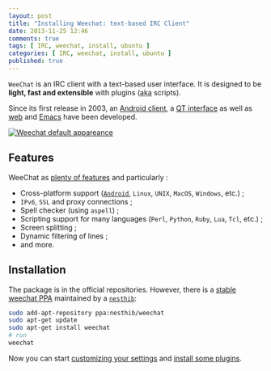 ```yaml
---
layout: post
title: "Installing Weechat: text-based IRC Client"
date: 2013-11-25 12:46
comments: true
tags: [ IRC, weechat, install, ubuntu ]
categories: [ IRC, weechat, install, ubuntu ]
published: true
---
```


`WeeChat` is an IRC client with a text-based user interface. It is designed to be **light, fast and extensible** with plugins (<abbr title="also known as">aka</abbr> scripts). 

Since its first release in 2003, an [Android client](https://github.com/ubergeek42/weechat-android), a [QT interface](http://www.weechat.org/download/devel/) as well as [web](http://weecloud.jit.su/) and [Emacs](https://github.com/the-kenny/weechat.el) have been developed.
<!--more-->
[![Weechat default appareance](/images/screenshots/weechat-default.png)](/images/screenshots/weechat-default.png)

## Features

WeeChat as [plenty of features](http://www.weechat.org/about/features/) and particularly :

* Cross-platform support ([`Android`](https://github.com/ubergeek42/weechat-android), `Linux`, `UNIX`, `MacOS`, `Windows`, etc.) ;
* `IPv6`, `SSL` and proxy connections ;
* Spell checker (using `aspell`) ;
* Scripting support for many languages (`Perl`, `Python`, `Ruby`, `Lua`, `Tcl`, etc.) ;
* Screen splitting ;
* Dynamic filtering of lines ;
*  and more.

## Installation 

The package is in the official repositories. However, there is a [stable weechat PPA](https://launchpad.net/~nesthib/+archive/weechat-stable) maintained by a [`nesthib`](https://launchpad.net/~nesthib):
```bash
sudo add-apt-repository ppa:nesthib/weechat
sudo apt-get update
sudo apt-get install weechat
# run
weechat
```

Now you can start [customizing your settings](http://weechat.org/files/doc/stable/weechat_user.en.html#screen_layout) and [install some plugins](/useful-plugins-for-weechat-users).
